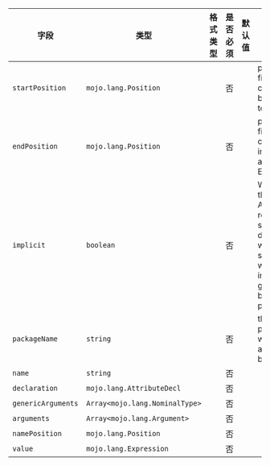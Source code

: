| 字段 | 类型 | 格式类型 | 是否必须 | 默认值 | 说明 |
|---|---|---|---|---|---|
| `startPosition` | `mojo.lang.Position` |  | 否 |  | position of first character belonging to the Expr |
| `endPosition` | `mojo.lang.Position` |  | 否 |  | position of first character immediately after the Expr |
| `implicit` | `boolean` |  | 否 |  | Whether the Attribute represents something directly written in source orit was implicitly generated by the mojo parser. |
| `packageName` | `string` |  | 否 |  | the package which this attribute belong to |
| `name` | `string` |  | 否 |  |
| `declaration` | `mojo.lang.AttributeDecl` |  | 否 |  |
| `genericArguments` | `Array<mojo.lang.NominalType>` |  | 否 |  |  |
| `arguments` | `Array<mojo.lang.Argument>` |  | 否 |  |
| `namePosition` | `mojo.lang.Position` |  | 否 |  |  |
| `value` | `mojo.lang.Expression` |  | 否 |  |
